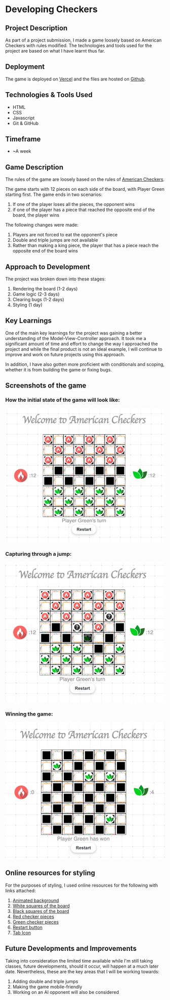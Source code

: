 # Developing Checkers

## Project Description

As part of a project submission, I made a game loosely based on American Checkers with rules modified. The technologies and tools used for the project are based on what I have learnt thus far.

## Deployment

The game is deployed on [Vercel](checkers-three.vercel.app) and the files are hosted on [Github](https://github.com/soursorbet/Checkers).

## Technologies & Tools Used

- HTML
- CSS
- Javascript
- Git & GitHub

## Timeframe

- ~A week

## Game Description

The rules of the game are loosely based on the rules of [American Checkers](https://www.usatoday.com/story/graphics/2023/01/23/how-to-play-checkers-rules-strategy/10795787002/#:~:text=Checkers%20can%20only%20move%20diagonally,row%20of%20the%20opposite%20side.).

The game starts with 12 pieces on each side of the board, with Player Green starting first. The game ends in two scenarios:

1. If one of the player loses all the pieces, the opponent wins
2. if one of the player has a piece that reached the opposite end of the board, the player wins

The following changes were made:

1. Players are not forced to eat the opponent's piece
2. Double and triple jumps are not available
3. Rather than making a king piece, the player that has a piece reach the opposite end of the board wins

## Approach to Development

The project was broken down into these stages:

1. Rendering the board (1-2 days)
2. Game logic (2-3 days)
3. Clearing bugs (1-2 days)
4. Styling (1 day)

## Key Learnings

One of the main key learnings for the project was gaining a better understanding of the Model-View-Controller approach. It took me a significant amount of time and effort to change the way I approached the project and while the final product is not an ideal example, I will continue to improve and work on future projects using this approach.

In addition, I have also gotten more proficient with conditionals and scoping, whether it is from building the game or fixing bugs.

## Screenshots of the game

### How the initial state of the game will look like:

![alt text](/screenshots/startscreen.png)

### Capturing through a jump:

![alt text](/screenshots/jump.png)

### Winning the game:

![alt text](/screenshots/zeroRed.png)

## Online resources for styling

For the purposes of styling, I used online resources for the following with links attached:

1. [Animated background](https://alvarotrigo.com/blog/animated-backgrounds-css/)
2. [White squares of the board](https://shorturl.at/bGHK9)
3. [Black squares of the board](https://illustoon.com/photo/7263.png)
4. [Red checker pieces](https://shorturl.at/wxHQT)
5. [Green checker pieces](https://shorturl.at/jkT15)
6. [Restart button](https://getcssscan.com/css-buttons-examples)
7. [Tab Icon](https://shorturl.at/stIR3)

## Future Developments and Improvements

Taking into consideration the limited time available while I'm still taking classes, future developments, should it occur, will happen at a much later date. Nevertheless, these are the key areas that I will be working towards:

1. Adding double and triple jumps
2. Making the game mobile-friendly
3. Working on an AI opponent will also be considered
